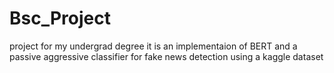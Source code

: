 # Bsc_Project
project for my undergrad degree it is an implementaion of BERT and a passive aggressive classifier for fake news detection using a kaggle dataset
